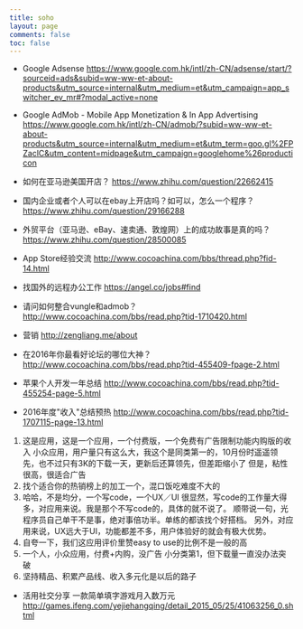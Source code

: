 ```yaml
---
title: soho
layout: page
comments: false
toc: false
---
```


* Google Adsense 
https://www.google.com.hk/intl/zh-CN/adsense/start/?sourceid=ads&subid=ww-ww-et-about-products&utm_source=internal&utm_medium=et&utm_campaign=app_switcher_ev_mr#?modal_active=none

* Google AdMob - Mobile App Monetization & In App Advertising
https://www.google.com.hk/intl/zh-CN/admob/?subid=ww-ww-et-about-products&utm_source=internal&utm_medium=et&utm_term=goo.gl%2FPZaclC&utm_content=midpage&utm_campaign=googlehome%26producticon

* 如何在亚马逊美国开店？
https://www.zhihu.com/question/22662415

* 国内企业或者个人可以在ebay上开店吗？如可以，怎么一个程序？
https://www.zhihu.com/question/29166288

* 外贸平台（亚马逊、eBay、速卖通、敦煌网）上的成功故事是真的吗？
https://www.zhihu.com/question/28500085

* App Store经验交流
http://www.cocoachina.com/bbs/thread.php?fid-14.html

* 找国外的远程办公工作
https://angel.co/jobs#find

* 请问如何整合vungle和admob？
http://www.cocoachina.com/bbs/read.php?tid-1710420.html

* 营销
http://zengliang.me/about

* 在2016年你最看好论坛的哪位大神？   
http://www.cocoachina.com/bbs/read.php?tid-455409-fpage-2.html

* 苹果个人开发一年总结
http://www.cocoachina.com/bbs/read.php?tid-455254-page-5.html

* 2016年度"收入"总结预热
http://www.cocoachina.com/bbs/read.php?tid-1707115-page-13.html
1. 这是应用，这是一个应用，一个付费版，一个免费有广告限制功能内购版的收入
小众应用，用户量只有这么大，我这个是同类第一的，10月份时遥遥领先，也不过只有3K的下载一天，更新后还算领先，但差距缩小了
但是，粘性很高，很适合广告 
2. 找个适合你的热销榜上的加工一个，混口饭吃难度不大的
3. 哈哈，不是均分，一个写code，一个UX／UI
很显然，写code的工作量大得多，对应用来说。我是那个不写code的，具体的就不说了。
顺带说一句，光程序员自己单干不是事，绝对事倍功半。单练的都该找个好搭档。
另外，对应用来说，UX远大于UI，功能都差不多，用户体验好的就会有极大优势。
4. 自夸一下，我们这应用评价里赞easy to use的比例不是一般的高
5. 一个人，小众应用，付费+内购，没广告
小分类第1，但下载量一直没办法突破
6. 坚持精品、积累产品线、收入多元化是以后的路子

* 活用社交分享 一款简单填字游戏月入数万元
http://games.ifeng.com/yejiehangqing/detail_2015_05/25/41063256_0.shtml
